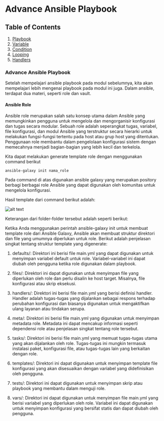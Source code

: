 # Advance Ansible Playbook

## Table of Contents

1. [Playbook](#playbook)
2. [Variable](#variable)
3. [Condition](#condition)
4. [Looping](#looping)
4. [Handlers](#handlers)

### Advance Ansible Playbook
Setelah mempelajari ansible playbook pada modul sebelumnya, kita akan mempelajari lebih mengenai playbook pada modul ini juga. Dalam ansible, terdapat dua materi, seperti role dan vault.

#### Ansible Role
Ansible role merupakan salah satu konsep utama dalam Ansible yang memungkinkan pengguna untuk mengelola dan mengorganisir konfigurasi dan tugas secara modular. Sebuah role adalah seperangkat tugas, variabel, file konfigurasi, dan modul Ansible yang terstruktur secara hierarki untuk melakukan fungsi-fungsi tertentu pada host atau grup host yang ditentukan. Penggunaan role membantu dalam pengelolaan konfigurasi sistem dengan memecahnya menjadi bagian-bagian yang lebih kecil dan terkelola.


Kita dapat melakukan generate template role dengan menggunakan command berikut
```
ansible-galaxy init nama_role
```
Pada command di atas digunakan ansible galaxy yang merupakan pository berbagi berbagai role Ansible yang dapat digunakan oleh komunitas untuk mengelola konfigurasi.


Hasil template dari command berikut adalah:

![alt text](https://file%2B.vscode-resource.vscode-cdn.net/var/folders/88/psn_rp490gg_sfbw5c2mx3dh0000gn/T/TemporaryItems/NSIRD_screencaptureui_Q2QYzF/Screenshot%202024-03-02%20at%2003.39.51.png?version%3D1709325597321)


Keterangan dari folder-folder tersebut adalah seperti berikut:

Ketika Anda menggunakan perintah ansible-galaxy init untuk membuat template role dari Ansible Galaxy, Ansible akan membuat struktur direktori dan file yang umumnya diperlukan untuk role. Berikut adalah penjelasan singkat tentang struktur template yang digenerate:

1. defaults/: Direktori ini berisi file main.yml yang dapat digunakan untuk menyimpan variabel default untuk role. Variabel-variabel ini dapat diubah oleh pengguna ketika role digunakan dalam playbook.

2. files/: Direktori ini dapat digunakan untuk menyimpan file yang diperlukan oleh role dan perlu disalin ke host target. Misalnya, file konfigurasi atau skrip eksekusi.

3. handlers/: Direktori ini berisi file main.yml yang berisi definisi handler. Handler adalah tugas-tugas yang dijalankan sebagai respons terhadap perubahan konfigurasi dan biasanya digunakan untuk mengaktifkan ulang layanan atau tindakan serupa.

4. meta/: Direktori ini berisi file main.yml yang digunakan untuk menyimpan metadata role. Metadata ini dapat mencakup informasi seperti dependensi role atau penjelasan singkat tentang role tersebut.

5. tasks/: Direktori ini berisi file main.yml yang memuat tugas-tugas utama yang akan dijalankan oleh role. Tugas-tugas ini mungkin termasuk instalasi paket, konfigurasi file, atau tugas-tugas lain yang berkaitan dengan role.

6. templates/: Direktori ini dapat digunakan untuk menyimpan template file konfigurasi yang akan disesuaikan dengan variabel yang didefinisikan oleh pengguna.

7. tests/: Direktori ini dapat digunakan untuk menyimpan skrip atau playbook yang membantu dalam menguji role.

8. vars/: Direktori ini dapat digunakan untuk menyimpan file main.yml yang berisi variabel yang diperlukan oleh role. Variabel ini dapat digunakan untuk menyimpan konfigurasi yang bersifat statis dan dapat diubah oleh pengguna.

